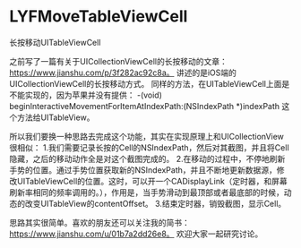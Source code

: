# LYFMoveTableViewCell
长按移动UITableViewCell

之前写了一篇有关于UICollectionViewCell的长按移动的文章：https://www.jianshu.com/p/3f282ac92c8a。
讲述的是iOS端的UICollectionViewCell的长按移动方式。
同样的方法，在UITableViewCell上面是不能实现的，因为苹果并没有提供：
-(void) beginInteractiveMovementForItemAtIndexPath:(NSIndexPath *)indexPath
这个方法给UITableView。

所以我们要换一种思路去完成这个功能，其实在实现原理上和UICollectionView很相似：
1.我们需要记录长按的Cell的NSIndexPath，然后对其截图，并且将Cell隐藏，之后的移动动作全是对这个截图完成的。
2.在移动的过程中，不停地刷新手势的位置。通过手势位置获取新的NSIndexPath，并且不断地更新数据源，修改UITableViewCell的位置。这时，可以开一个CADisplayLink（定时器，和屏幕刷新率相同的频率调用的。），作用是，当手势滑动到最顶部或者最底部的时候，动态的改变UITableView的contentOffset。
3.结束定时器，销毁截图，显示Cell。

思路其实很简单。喜欢的朋友还可以关注我的简书：https://www.jianshu.com/u/01b7a2dd26e8。
欢迎大家一起研究讨论。
